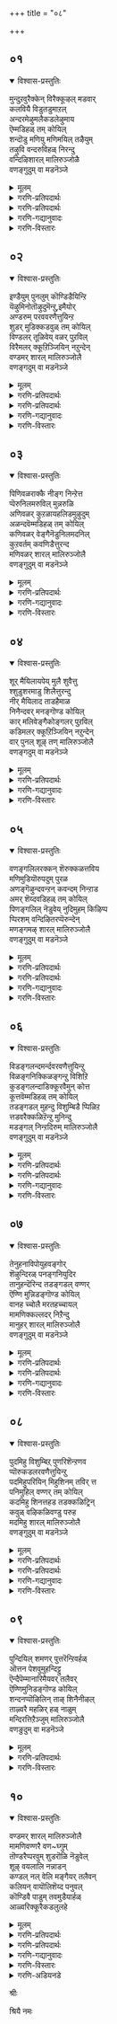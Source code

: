 +++
title = "०८"

+++

## ०१
<details open><summary>विश्वास-प्रस्तुतिः</summary>

मुन्दुऱवुरैक्केन् विरैक्कूऴल् मडवार्  
कलवियै विडुतडुमाऱल्  
अन्दरमेऴुमलैकडलेऴुमाय  
ऎम्मडिहळ् तम् कोयिल्  
शन्दॊडु मणियु मणिमयिल् तऴैयुम्  
तऴुवि वन्दरुविहळ् निरन्दु  
वन्दिऴिशारल् मालिरुञ्जोळै  
वणङ्गुदुम् वा मडनॆञ्जे
</details>

<details><summary>मूलम्</summary>

मुन्दुऱवुरैक्केन् विरैक्कूऴल् मडवार्  
कलवियै विडुतडुमाऱल्  
अन्दरमेऴुमलैकडलेऴुमाय  
ऎम्मडिहळ् तम् कोयिल्  
शन्दॊडु मणियु मणिमयिल् तऴैयुम्  
तऴुवि वन्दरुविहळ् निरन्दु  
वन्दिऴिशारल् मालिरुञ्जोळै  
वणङ्गुदुम् वा मडनॆञ्जे
</details>

<details><summary>गरणि-प्रतिपदार्थः</summary>

मुन्=हिन्दिन\(इदुवॆरॆगिन\), तुऱ=आसक्तिगळन्नु, उरैक्केन्=हेळुत्तेनॆ केळु, विरै=परिमळिसुव, कुऴल्=तलॆगूदलिन, मडवार्=स्त्रीयर, कलवियै=कूडिकॆयन्नु, विडु=बिट्टुबिडु, तडुमाऱल्=हिन्दुमुन्दु नोडुवुदन्नु, \(विडु=बिट्टुबिडु\), अन्दरम् एऴुम्=एळु द्वीपगळू, मलैकडल्=बॆट्टगळू, कडलुगळू, एऴुम् आय=एळु एळागिरुव, ऎम्मडिहळ् त=नम्म स्वामिय, कोयिल्=नॆलसिरुव स्थळवागियू, शन्दॊडु=चन्दन वृक्षगळन्नू, मणियुम्=रत्नगळन्नू, अणि=सुन्दरवाद, मयिल् तऴैयुम्= नविलुगरिगळन्नू, तऴुविवन्दु=तळ्ळिकॊण्डु बन्दु, अरुविहळ्=बॆट्टद झरिगळु, वन्दु =बन्दु
</details>

<details><summary>गरणि-प्रतिपदार्थः</summary>

इऴि=प्रवहिसुव, शारल्=बॆट्टद तप्पलिन\(जारिकॆय\), मालिरुञ्जोलै=तिरुमालिरुञ्जोलै क्षेत्रवन्नु, वणङ्गुदुम् वा=नमस्करिसोण बा, मडनॆञ्जे=मूढ मनस्से.
</details>

<details><summary>गरणि-गद्यानुवादः</summary>

मुढमनस्से, हिन्दिन \(इदुवॆरॆगिन\) आसक्तिगळन्नॆल्ला बिट्टु बिडु. परिमळिसुव तलॆगूदलिन हॆण्णुगळकूडिकॆयन्नु बिट्टुबिडु. \(अवुगळ बगॆगॆ\)हिन्दुमुन्दॆ नोडुवुदन्नु बिट्टुबिडु. एळुद्वीपगळू एळु बॆट्टगळू, एळु कडलुगळू आगिरुव नम्म स्वामियु नॆलसिरुव स्थळवागियू, बॆट्टद झरिगळु गन्धद मरगळन्नू, रत्नगळन्नू, सुन्दरवाद नविलुगरिगळन्नू तळ्ळिकॊण्डु बन्दु इळियुव तप्पलिनदागियू इरुव तिरुमालिरुञ्जोलै क्षेत्रवन्नु पूजिसोण बा.\(१\)
</details>

<details><summary>गरणि-विस्तारः</summary>

हिन्दिन तिरुमॊऴियल्लि आऴ्वाररु तिरुवल्लवा- क्षेत्रवन्नु कुरितु हाडिदरष्टॆ. “आ क्षेत्रवन्नू,अल्लि नॆलसिरुव भगवन्तनन्नू कुरितु हॊगळिहाडलु समर्थनागु”ऎन्दु अवरु तम्म मनस्सिगॆ बुद्धिहेळिदरु. ई तिरुमॊऴियल्लि तिरुमालिरुञ्जोलै मलै ऎम्ब मत्तॊन्दु पुण्यक्षेत्रक्कॆ अवरु बन्दिद्दरागि, अदर बगॆगॆ तम्म बुद्धियिल्लद चञ्चलवाद मनस्सिगॆ हितवन्नु नुडियुत्तिद्दारॆ.

आऴ्वाररु हेळुत्तारॆ- मूढमनस्से, हिन्दिन आसक्तिगळॆल्लवू निन्नन्नु इन्नू बाधिसुत्तिवॆयल्लवे? नन्न मातन्नु केळु- इदुवरॆगिन निन्न प्रापञ्चिकवाद आशॆआसक्तिगळन्नॆल्ला तॊलगिसिबिडु. अवुगळिन्द निनगॆ याव प्रयोजनवू इल्ल. अलङ्करिसिकॊण्डिरुव परिमळिसुव तलॆगूदलिन हॆण्णुगळ सहवासवन्नु मॊदलु बिट्टुबिडु. निन्न आसक्तिगळन्नु बिट्टुकॊडलु हिन्दुमुन्दु नोडबेड. अदक्कॆ बदलागि, नॆम्मदियिन्द नन्नॊडनॆ बा. नावु भगवन्तनु नॆलसिरुव दिव्यक्षेत्रगळिगॆ होगोण. नम्म स्वामियु सामान्यनल्ल-सर्वेश्वरनु, सर्वशक्तनु\! सप्तद्वीपगळू, सप्त कुलपर्वतगळू,सप्तसागरगळू आगिरुव ब्रह्माण्डवे अवनागि, अवुगळ रक्षकनू आगिरुव परमाश्चर्यकारि\! अवने ईग तिरुमालिरुञ्जोलै मलै ऎम्ब क्षेत्रदल्लि भक्तर उद्धारक्कागिये नॆलसिद्दानॆ. आ क्षेत्रप्रकृतिरम्यवदद्दु. बॆट्टद झरिगळु तम्मतम्म प्रवाहगळ मूलक गन्धदमरगळन्नू, दिव्यवाद रत्नगळन्नू, सुन्दरवाद नविलुगरिगळन्नू तळ्ळिकॊण्डुबन्दु स्वामिय तिरुवडिगळिगॆ इळिजारिनल्लि काणिकॆयन्नागि अर्पिसुत्तवॆ. मनस्से बा, नावु अल्लिगॆ

होगोण. स्वामिय सम्मुखदल्लि निन्तु अवनन्नु पूजिसि अवन तिरुवडिगळिगॆ ऎरगोण. अदे नम्म उद्धारक्कॆ हादि.
</details>

## ०२
<details open><summary>विश्वास-प्रस्तुतिः</summary>

इण्डैयुम् पुनलुम् कॊण्डिडैयिन्ऱि  
यॆऴुमिनोतॊऴुदुमॆन्ऱु,इमैयोर्  
अण्डरुम् परववरणैत्तुयिन्ऱ  
शुडर् मुडिक्कडवुळ् तम् कोयिल्  
विण्डलर् तूळिवेय् वळर् पुऱविल्  
विरैमलर् क्कूऱिञ्जियिन् नऱुन्देन्  
वण्डमर् शारल् मालिरुञ्जोलै  
वणङ्गदुम् वा मडनॆञ्जे
</details>

<details><summary>मूलम्</summary>

इण्डैयुम् पुनलुम् कॊण्डिडैयिन्ऱि  
यॆऴुमिनोतॊऴुदुमॆन्ऱु,इमैयोर्  
अण्डरुम् परववरणैत्तुयिन्ऱ  
शुडर् मुडिक्कडवुळ् तम् कोयिल्  
विण्डलर् तूळिवेय् वळर् पुऱविल्  
विरैमलर् क्कूऱिञ्जियिन् नऱुन्देन्  
वण्डमर् शारल् मालिरुञ्जोलै  
वणङ्गदुम् वा मडनॆञ्जे
</details>

<details><summary>गरणि-प्रतिपदार्थः</summary>

इण्डैयुम्=हूविन हारगळन्नू, पुनलुम्=तीर्थवन्नू, कॊण्डु=तॆगॆदुकॊण्डु बन्दु, इडै इन्ऱि=ऎडॆबिददॆ, तॊळुदुम्=पूजिसोण, ऎऴुमिनो=एळिरि,ऎन्ऱु=ऎन्दु, इमैयोर्=परमपद वासिगळू, अण्डरुम्=देवतॆगळू, परव=हरडिकॊण्डिरलु, अरवु अणै=हाविन हासुगॆयल्लि, तुयिन्ऱ=निद्रिसुव, शुडर् मुडि=हॊळॆहॊळॆयुव किरीटवुळ्ळ, कडवुळ्=भगवन्तनु कोयिल्=नॆलसिरुव स्थळवॆम्ब, विण्डु=आकाशदल्लि\(बॆट्टद मेलॆ\) अलर्=अरळुव, तूळि=परागवन्नु चॆल्लुव, वेय्=बिदिरु, वळर्=बॆळॆयुव, पुऱविल्=प्रदेशदल्लि, विरै=परिमळ तुम्बिद, मलर्=हूगळिन्द कूडिद, कुऱिञ्जियिन्=बॆट्टद हूवुगळिन्द, नऱु=उत्तमवाद तेन्-जेनिगॆ, वण्डु=दुम्बिगळु,
</details>

<details><summary>गरणि-प्रतिपदार्थः</summary>

अमर्=मुसुरिकॊण्डिरुव, शारल्=बॆट्टद तप्पलिन, मालिरुञ्जोलै=तिरुमालिरुञ्जोलै क्षेत्रवन्नु, वणङ्गुदुम् वा=पूजिसोण बा, मडनॆञ्जे=बुद्धिहीन मनस्से.
</details>

<details><summary>गरणि-गद्यानुवादः</summary>

बुद्धियिल्लद मनस्से, हूविन हारगळन्नू तीर्थवन्नू तॆगॆदुकॊण्डु ऎडॆबिडदॆ पूजिसोण एळिरो ऎन्दु पऎअमपदवासिगळू देवतॆगळू हरडिनिन्तिरुवाग हाविन हासुगॆयल्लि निद्रिसुव हॊळॆहॊळॆयुव किरीटवुळ्ळ भगवन्तनु नॆलसिरुव स्थळवाद आकाशदल्लि\(बॆट्टदमेलॆ\) अरळि परागवन्नु चॆल्लुव बिदिरुबॆळॆयुव प्रदेशदल्लि परिमळतुम्बिद हूगळिन्द कूडिद बॆट्टद हूगळिन्द स्रविसुव उत्तमवाद जेनिगॆ दुम्बिगळु मुसुरिकॊण्डिरुव बॆट्टद तप्पलिन तिरुमालिरुञ्जोलैमलै क्षेत्रवन्नु पूजिसोण बा.\(२\)
</details>

<details><summary>गरणि-विस्तारः</summary>

आऴ्वाररु हेळुत्तारॆ- मूढमनस्से, भगवन्तन हिरिमॆयेनॆम्बुदन्नु तिळियलु इच्छिसुवॆया? परमपदवासिगळाद अमररू, देवादिदेवतॆगळू अवनन्नु ऎडॆबिडदन्तॆ पूजिसबेकॆन्दु हूविन हारगळन्नू तीर्थवन्नू तॆगॆदुकॊण्डु होगि, कादु निन्तिरुत्तारॆ. अष्टु सुलभव स्वामि अवर पूजॆयन्नु कैगॊळ्ळुवुदु\! अवरॆल्ल निन्तिरुवन्तॆये, स्वामियु कण्णुकोरैसुवन्तॆ हॊळॆयुव किरीटवन्नु धरिसिदवनागि, हाविन हासुगॆयल्लि पाल्गडलल्लि पवडिसि निद्रिसुत्तानॆ\! देवाधिदेवतॆगळिगू सुलभसाध्यनल्लद स्वामियु ईग, भक्तर उद्धारक्कागिये तिरुमालिरुञ्जोलैमलै क्षेत्रदल्लि नॆलसिद्दानॆ. आ बॆट्टद तप्पलु बिदिरुमॆळॆगळिम्दलू, बॆट्टद हूगळिन्दलू तुम्बि, जेनु सुरिसुत्ता, दुम्बि मुसुरुत्तिरुत्तदॆ. मनस्से, अल्लिगॆ होगोण बा. भगवन्तनन्नु पूजिसोण नावु उज्जीवनगॊळ्ळोण.
</details>

## ०३
<details open><summary>विश्वास-प्रस्तुतिः</summary>

पिणिवळराक्कै नीङ्ग निन्ऱेत्त  
प्पॆरुनिलमरुविल् मुन्नरुळि  
अणिवळर् कुऱळायहलिडमुऴुदुम्  
अळन्दवॆम्मडिहळ् तम् कोयिल्  
कणिवळर् वेङ्गैनॆडुनिलमदनिल्  
कुऱवर्तम् कवणिडैत्तुरन्द  
मणिवळर् शारल् मालिरुञ्जोलै  
वणङ्गुदुम् वा मडनॆञ्जे
</details>

<details><summary>मूलम्</summary>

पिणिवळराक्कै नीङ्ग निन्ऱेत्त  
प्पॆरुनिलमरुविल् मुन्नरुळि  
अणिवळर् कुऱळायहलिडमुऴुदुम्  
अळन्दवॆम्मडिहळ् तम् कोयिल्  
कणिवळर् वेङ्गैनॆडुनिलमदनिल्  
कुऱवर्तम् कवणिडैत्तुरन्द  
मणिवळर् शारल् मालिरुञ्जोलै  
वणङ्गुदुम् वा मडनॆञ्जे
</details>

<details><summary>गरणि-प्रतिपदार्थः</summary>

पिणि=आशॆसङ्कटगळन्नु, वळर्=बॆळॆसुव, आक्कै=देहवन्नु, नीङ्ग=नीगुवुदक्कागि,\(कळॆयुवुदक्कागि\), निन्ऱु=निन्तु,एत्त-स्तुतिसुवुदक्कागि, पॆरुनिलम्=विस्तारवाद भूमियन्नु, अरुळिल्=कृपॆयल्लि, कृपॆयिन्द, मुन्=हिन्दॆ ऒन्दु कालदल्लि, अरुळि=कृपॆमाडि, अणिवळर्=सॊबगु बॆळॆयुव, कुऱळ् आय्=वामन ब्रह्मचारियागि, अहल्=विस्तारवाद, इडम् मुऴुदुम्=भूमि\(स्थळ\)यन्नॆल्ला, अळन्द=अळॆद, ऎम् अडिहळ् तम्=नम्म स्वामिय, कोयिल्=नॆलसिरुव स्थळवाद, कणिवळर्=कीर्ति बॆळॆयुत्तिरुव, वेङ्गै=फलवत्ताद नॆडुनिलम् अदनिल्=विस्तारवाद \(व्यवसायद\)नॆलदल्लि, कुऱवर्-कुरवरु, तम्=तम्म, कवळ्-कवणॆ कल्लुगळन्नु, इडै=नडुनडुवॆ\(आगाग\), तुरन्द=बीसुवन्थ, मणिवळर्=सद्दिनिन्द कूडिरुव \(सद्दु बॆळॆयुव\)शारल्=बॆट्टद तप्पलिन, मालिरुञ्जोलै=तिरुमालिरुञ्जोलै क्षेत्रवन्नु, वणङ्गुदुम् वा=पूजिसोण बा, मडनॆञ्जे=अविवेकियाद मनस्से.
</details>

<details><summary>गरणि-गद्यानुवादः</summary>

अविवेकियाद मनस्से, आशॆसङ्कटगळन्नु बॆळॆसुव देहवन्नु नीगिसुवुदक्कागि, निन्तु स्तुतिसुवुदक्कागि, हिन्दॆ ऒन्दुकालदल्लि विस्तारवाद भूमियन्नु करुणिसि कृपॆमाडिदवनू, सॊबगु बॆळॆयुव वामन ब्रह्मचारियागि विशालवाद भूमियन्नॆल्ला अळॆदवनू आद नम्म स्वामियु नॆलसिरुव स्थळवाद कीर्ति बॆळॆयुत्तिरुव फलवत्ताद मत्तु विस्तारवाद व्यवसायद नॆलदल्लि कुरवरु तम्म कवणॆकल्लुगळन्नु आगाग्गॆ बीसुवन्थ सद्दु बॆळॆयुत्तिरुव बॆट्टद तप्पलिन तिरुमालिरुञ्जोलै क्षेत्रवन्नु पूजिसोण बा.\(३\)
</details>

<details><summary>गरणि-विस्तारः</summary>

मानवन बॆळवणिगॆये आशॆयिन्द. आशॆये अवनन्नु हॆच्चुहॆच्चु सङ्कटदल्लि तॊडगिसुवुदु. आशॆयू, सङ्कटवू हीगॆ कॊनॆमॊदलिल्लदन्तॆ बॆळॆयुत्तले होगुवुदु.मनुष्यनन्नु हुट्टु-सावुगळ सङ्कोलॆयिन्द बिगिसिबिडुवुदु. ई बन्धनदिन्द बिडुगडॆयागलु भगवन्तन कृपाकटाक्षक्कॆ अवनु पात्रनागबेजु/ भगवत्कृपॆयन्नु

गळिसिकॊळ्ळुवुदक्कॆ भगवन्तनन्नु स्तुतिसि, नुतिसि,भजिसि,पूजिसि, अवनन्नु ऒलिसिकॊळ्ळबेकु.

भगवन्तन कृपॆअपारवादद्दु. मनुष्यनन्नु उद्धरिसुवुदक्कागि, शाश्वतसुखवन्नु दॊरकिसिकॊडुवुदक्कागि, अवनिगॆ विशालवाद ई भूमियन्नु करुणिसिद्दानॆ. तानू अल्लल्लि, अर्चावतारियागि नॆलसिद्दानॆ. स्वामिय तिरुवडिगळन्नु आश्रयिसुवुदक्कॆ अवनिगॆ ऎल्ल सौलभ्यगळन्नू ऒदगिसिद्दानॆ.

तानु कॊडुगैयवनॆन्दु तोरिसिकॊळ्ळुवुदू, तन्न बळिगॆ याचिसलु बन्दवरु बरिगैयल्लि हिन्तिरुगुवुदिल्लवॆन्दु हॆम्मॆगॊळ्ळुवुदू बलिचक्रवर्तिय स्वभाववागित्तु. मितिमीरिदरॆ यावुदू ऒळ्ळॆयदल्लवॆम्ब पाठवन्नु अवनिगॆ कलिसुवुदक्कागि भगवन्तने स्वतः वामनवटुवागि अवन बळिगॆ बन्दनु. तन्न पुट्टहॆज्जॆगळल्लि मूरेमूरु हॆज्जॆगळष्टु नॆलवन्नु याचिसिदनु. बलियिन्द अदन्नुपडॆद कूडले स्वामियु त्रिविक्रमनागि बॆळॆदु, तन्न ऒन्दु हॆज्जॆयिन्द इतर लोकगळॆल्लवन्नू अळॆदुकॊण्डनु. भगवन्तन अद्भुतसामर्थ्यक्कॆ बॆरगागिद्द बलिय तलॆयमेलॆ, स्वामियु तन्न तिरुवडिगळन्निट्टु \(मूरनॆ हॆज्जॆयन्निट्टु\) अवनिगॆ शाश्वतसुखानन्दगळन्नु कृपॆमाडिदनु. भगवन्तन अपारवाद कृपॆगॆ इदॊन्दु निदर्शन\!

आल्वाररु हेळुत्तारॆ- एनू अरियद मनस्से, भगवन्तनु परमकारुणिक. आशॆसङ्कटगळिन्द मनुष्यनु पडुव पाडन्नु नीगिसुवुदक्कागिये अवनिगॆ ई भूलोकवन्नु करुणिसिद्दानॆ. तानू दिव्यसुन्दरनागि अल्लल्लि दिव्यक्षेत्रगळल्लि नॆलसिद्दानॆ. मनस्से बा, नावु तिरुमालिरुञ्जोलै मलै क्षेत्रक्कॆ होगोण. स्वामिय सम्मुखदल्लि निन्तु, अवनन्न स्तुतिसि, अवन कृपॆगॆ पात्ररागोण.
</details>

## ०४
<details open><summary>विश्वास-प्रस्तुतिः</summary>

शूर् मैयिलायपेय् मुलै शुवैत्तु  
श्शुडुशरमाडु शिलैत्तुरन्दु  
नीर् मैयिलाद ताडहैमाळ  
निनैन्दवर् मनङ्गॊण्ड कोयिल्  
कार् मलिवेङ्गैकोङ्गलर् पुऱविल्  
कडिमलर् क्कूऱिञ्जियिन् नऱुन्देन्  
वार् पुनल् शूऴ् तण् मालिरुञ्जोलै  
वणङ्गदुम् वा मडनॆञ्जे
</details>

<details><summary>मूलम्</summary>

शूर् मैयिलायपेय् मुलै शुवैत्तु  
श्शुडुशरमाडु शिलैत्तुरन्दु  
नीर् मैयिलाद ताडहैमाळ  
निनैन्दवर् मनङ्गॊण्ड कोयिल्  
कार् मलिवेङ्गैकोङ्गलर् पुऱविल्  
कडिमलर् क्कूऱिञ्जियिन् नऱुन्देन्  
वार् पुनल् शूऴ् तण् मालिरुञ्जोलै  
वणङ्गदुम् वा मडनॆञ्जे
</details>

<details><summary>गरणि-प्रतिपदार्थः</summary>

शूर् मैयिल् आय=क्रौर्यदिन्द कूडिद, पेय्=राक्षसिय, मुलै=मॊलॆयन्नु, शुवैत्तु=रुचियिन्द उण्डवनागि, शुडुशरम्=तीक्ष्णवाद बाणगळन्नु, अडुशिलै तुरन्दु=मारकवाद बिल्लिनमूलक प्रयोगिसि, नीर् मै इलाद=ऒळ्ळॆय स्वभावविल्लद, ताडहै=ताटकियु, माळ=मडियुवन्तॆ, निनैत्तवर्=सङ्कल्पिसिदवनु, मनम् कॊण्डु=आशॆयिन्द नॆलसिरुव, कोयिल्=स्थळवाद, कार् मलि=मेघमण्डलदवरॆगॆ तुम्बिरुव, वेङ्गै कोङ्गु=विधविधद काडु\(बॆट्टद\)मरगळु, अलर्=हूबिडुव, पुऱविल्=प्रदेशदल्लि, कटिमलर्=परिमळिसुव हूगळ, कुऱुञ्जियिन्=बॆट्टद हूगिड मरगळल्लि, नऱुतेन्=रुचिकरवाद जेनु तुम्बिरुव, वार् पुनल्=तुम्बिहरियुव प्रवाहगळिन्द, शूऴ्=सुत्तुवरिदिरुव, तण्=तम्पाद, मालिरुञ्जोलै=तिरुमालिरुञ्जोलै क्षेत्रवन्नु, वणङ्गुदुम् वा=पूजिसोण बा, मडनॆञ्जे=तिळिवळिकॆयिल्लद मनस्से.
</details>

<details><summary>गरणि-गद्यानुवादः</summary>

तिळिवळिकॆयिल्लद मनस्से, क्रौर्यदिन्द कूडिद राक्षसिय मॊलॆयन्नु चप्परिसि उण्डवनू, तीक्ष्णवाद बाणगळन्नु मारकवाद बिल्लिन मूलक प्रयीगिसि ऒळ्ळॆय स्वभाववे इल्लद ताटकियु मडियुवन्तॆ सङ्कल्पिसिदवनू आशॆयिन्द नॆलसिरुव स्थळवाद विधविधद काडु\(बॆट्टद\)मरगळु हूबिडुव प्रदेशदल्लि परिमळिसुव हूगळ बॆट्टद हूगिडमरगळल्लि रुचिकरवाद जेनुतुम्बिरुव तुम्बि हरियुव प्रवाहगळिन्द सुत्तुवरिदिरुव तम्पाद तिरुमालिरुञ्जोलैमलै क्षेत्रवन्नु पूजिसोण \(नमस्करिसोण\)बा.\(४\)
</details>

<details><summary>गरणि-विस्तारः</summary>

आऴ्वाररु हेळुत्तारॆ- मूढमनस्से, नम्म स्वामियाद भगवन्तनु आश्चर्यकारकने सरि. हिन्दॆ अवनु श्रीकृष्णनागि अवतरिसिदाग, अवनु इन्नू हसुगूसागिद्दागले क्रूरियू राक्षसियू आद पूतनिय विषतुम्बिद मॊलॆयन्नु चप्परिसि उण्णुत्ता, अवळन्ने

कॊन्दु हाकिदनु. मत्तॆ अवनु श्रीरामनागि अवतरिसिदाग स्वभावतः कडुक्रूरिये आद ताटकियॆम्ब दुष्टराक्षसियन्नु तन्न तीक्ष्णवाद बाणगळिन्द कॊन्दुहाकिदनु. बॆट्टद हूगळिन्द तुम्बिरुव गिडमरगळिन्द तुम्बि तम्पाद प्रवाहगळिन्द सुत्तुवरिदिरुव मनोहरवाद बॆट्टदतप्पलिन तिरुमालिरुञ्जोलै मलै क्षेत्रदल्लिआ स्वामिये ईग भक्तजनोद्धारकनागि नॆलसिद्दानॆ. मनस्से बा, नावु अल्लिगॆ होगोण. स्वामियन्नु पूजिसि उद्धारगॊळ्ळोण.
</details>

## ०५
<details open><summary>विश्वास-प्रस्तुतिः</summary>

वणङ्गलिलरक्कन् शॆरुक्कळत्तविय  
मणिमुडियॊरुपदुम् पुरळ  
अणङ्गॆऴुन्दवन्ऱन् कवन्दम् निन्ऱाड  
अमर् शॆय्दवडिहळ् तम् कोयिल्  
पिणङ्गलिल् नॆडुवेय् नुदिमुहम् किऴिप्प  
प्पिरशम् वन्दिऴितरप्पॆरुन्देन्  
मणङ्गमऴ् शारल् मालिरुञ्जोलै  
वणङ्गुदुम् वा मडनॆञ्जे
</details>

<details><summary>मूलम्</summary>

वणङ्गलिलरक्कन् शॆरुक्कळत्तविय  
मणिमुडियॊरुपदुम् पुरळ  
अणङ्गॆऴुन्दवन्ऱन् कवन्दम् निन्ऱाड  
अमर् शॆय्दवडिहळ् तम् कोयिल्  
पिणङ्गलिल् नॆडुवेय् नुदिमुहम् किऴिप्प  
प्पिरशम् वन्दिऴितरप्पॆरुन्देन्  
मणङ्गमऴ् शारल् मालिरुञ्जोलै  
वणङ्गुदुम् वा मडनॆञ्जे
</details>

<details><summary>गरणि-प्रतिपदार्थः</summary>

वणङ्गळ् इल्=तलॆबागद, अरक्कन्=राक्षसनु, शॆरुकळत्तु=युद्धभूमियल्लि, अविय-नाश हॊन्दुवन्तॆ, मणिमुडि=रत्नकिरीटगळु, ऒरुपदुम्=हत्तू, पुरळ=नॆलदल्लि हॊरळाडुवन्तॆ, अणङ्गु=दुष्टभूतवु, ऎऴुन्दु=ऎच्चॆत्तु, अवन् तन्=अवन, कवन्दन्=मुण्डवु, निन्ऱ-निन्तु, आड-मनस्वि आडुवन्तॆयू \(नर्तिसुवन्तॆयू\), अमर् शॆय्द=युद्धमाडिद\(होराडिद\), अडिहळ् तम्=भगवन्तन, कोयिल्=नॆलसिरुव स्थळवाद, पिणङ्गलिल्=\(ऒन्दक्कॊन्दु\) हॆणॆदुकॊण्डिरुव, नॆडु=उद्दनाद
</details>

<details><summary>गरणि-प्रतिपदार्थः</summary>

वेय्=बिदिरिन, नुदि=तुदिगळु, मुहम् किऴप्प=मुखवन्नु हरियलु, पिरशम् वन्दु=जेनु हॊरक्कॆ बन्दु, इऴितर=स्रविसलु, पॆरुतेन्=दॊड्ड जेनिन, मणम्=परिमळवु, कमऴ्-हरडि बीसुत्तिरुव, शारल्=बॆट्टद तप्पलिन, मालिरुञ्जोलै=तिरुमालिरुञ्जोलै क्षेत्रवन्नु, वणङ्गुदुम् वा=पूजिसोण बा, मडनॆञ्जे=मूढ मनस्से.
</details>

<details><summary>गरणि-गद्यानुवादः</summary>

तलॆबागद राक्षसनु युद्धभूमियल्लि नाशहॊन्दुवन्तॆयू, रत्नकिरीटगळु हत्तू नॆलदल्लि हॊरळाडुवन्तॆयू, दुष्टभूतवॊन्दु ऎद्दु\(आवेशगॊण्डु\) अवन मुण्डवन्नू मनस्वि नर्तिसुवन्तॆयू होराडिद नम्म स्वामिय स्थळवाद परस्पर हॆणॆदुकॊण्डिरुव बिदिरिन तुदिगळु मुखवन्नु हरियलु जेनुहॊरक्कॆ बन्दु स्रविसलु, दॊड्डजेनिन परिमळवु हरडि बीसुत्तिरुव तप्पलिन तिरुमालिरुञ्जोलै मलै क्षेत्रवन्नु पूजिसोण बा मूढमनस्से.\(५\)
</details>

<details><summary>गरणि-विस्तारः</summary>

आऴ्वाररु हेळुत्तारॆ- मूढ मनस्से, नमम् स्वामिय पराक्रमवन्नेनॆन्दु विवरिसुवुदु\! हिन्दॆ, अवनु श्रीरामनागि अवतरिसि, यारिगू तलॆबागिसदन्थ मदान्धनू महापराक्रमियू राक्षसराजनू आद रावणासुरनन्नु युद्धकळदल्लि ऎदुरिसिदनु. तन्न कोदण्डद सहायदिन्दले आ राक्षसन हत्तुतलॆगळनु उरुळिसिदनु. अवुगळन्नु अलङ्करिसिद्द रत्नकिरीटगळु नॆलद धूळिनल्लि बिद्दुहॊरळादवु. आ राक्षसन मुण्डवे आवेशगॊण्डु युद्धभूमियल्लि स्वेच्छॆयागि कुणिकुणिदाडुवन्तॆ माडिदनु. आ स्वामिये ईग तिरुमालिरुञ्जोलै मलै क्षेत्रदल्लिभक्तर उद्धारक्कागिये नॆलसिद्दानॆ. आ बॆट्टद तप्पलिनल्लि दट्टवगै बॆळॆदिरुव बिदिरुमॆळॆगळल्लि दॊड्डजेनिन गूडुगळु तुम्बिकॊण्डिवॆ. परस्पर हॆणॆदुकॊण्डु उद्दनागि बॆळॆदिरुव बिदिरिन तुदिगळु आगिन्दाग्गॆ आ जेनुगूडिन हॊरभागवन्नु सवरुवुवु. कॆलवु सल अदन्नु सीळुवुवु. आ सीळिकॆगळिन्द जेनु स्रविसि सुरियतॊडगुवुदु. जेनिन सुवासनॆयु भगवन्तन आकर्षकवाद माधुर्यदन्तॆ ऎल्लॆल्लुयू हरडि आशॆहुट्टिसुवुदु. मनस्से बा, अल्लिगॆ होगोण. भगवन्तनन्नु अल्लि पूजिसोण. नमम् आत्मोन्नतियन्नु पडॆयोण.
</details>

## ०६
<details open><summary>विश्वास-प्रस्तुतिः</summary>

विडङ्गलन्दमर्न्दवरवणैत्तुयिन्ऱु  
विळङ्गनिक्किळङ्गन्ऱु विशिऱि  
कुडङ्गलन्दाडिक्कूरवैमुन् कोत्त  
कूत्तवॆम्मडिहळ् तम् कोयिल्  
तडङ्गडल् मुहन्दु विशुम्बिडै प्पिळिऱ  
त्तडवरैक्कळिऱॆन्ऱु मुनिन्दु  
मडङ्गल् निन्ऱदिरुम् मालिरुञ्जोलै  
वणङ्गुदुम् वा मडनॆञ्जे
</details>

<details><summary>मूलम्</summary>

विडङ्गलन्दमर्न्दवरवणैत्तुयिन्ऱु  
विळङ्गनिक्किळङ्गन्ऱु विशिऱि  
कुडङ्गलन्दाडिक्कूरवैमुन् कोत्त  
कूत्तवॆम्मडिहळ् तम् कोयिल्  
तडङ्गडल् मुहन्दु विशुम्बिडै प्पिळिऱ  
त्तडवरैक्कळिऱॆन्ऱु मुनिन्दु  
मडङ्गल् निन्ऱदिरुम् मालिरुञ्जोलै  
वणङ्गुदुम् वा मडनॆञ्जे
</details>

<details><summary>गरणि-प्रतिपदार्थः</summary>

विडम् कलन्दु=विषकूडिकॊण्डु, अमर्न्द=तुम्बिरुव, अरवु अणै=सर्पद हासुगॆयल्लि, तुयिन्ऱु=पवडिसिद्दवनु, विळम् कनिक्कू=बेलद हण्णिगॆ, इळकन्ऱ=ऎळॆय करुवन्नु, विशिऱि=बीसिदवनू, कुडम् कलन्दु आडि=कॊडगळन्नु कूडिसिकॊण्डु आडिदवनू, मुन्=हिन्दॆ, कुरवै कोत्त=रासक्रीडॆयन्नाडिदवनू, कूत्त=आश्चर्यकारियादवनाद, ऎम्मडि हळ् तम्=नम्म स्वामिय, कोयिल्=स्थळवाद, तडकडल्=विशालवाद कडलिनिन्द, मुहुन्दु=तुम्बिकॊण्डु, विशुम्बु इडै=आकाशदल्लि, पिळऱ=घर्जिसलु, तड=विशालवाद, वरै=बॆट्टद\(प्रदेशद\), कळिऱु=आनॆ, सलग, ऎन्ऱु=ऎन्दु, मुनिन्दु=कोपगॊण्डु, मडङ्गल्=सिंहवु, निन्ऱु=निन्तु, अदिरुम्=घर्जिसुव
</details>

<details><summary>गरणि-प्रतिपदार्थः</summary>

मालिरुञ्जोलै=तिरुमालिरुञ्जोलै क्षेत्रवन्नु, वणङ्गुदुम् वा=पूजिसोण बा, मडनॆञ्जे=मूढ मनस्से.
</details>

<details><summary>गरणि-गद्यानुवादः</summary>

मूढमनस्से, विषवन्नु तुम्बिट्टुकॊण्डिरुव सर्पद हासुगॆय मेलॆ पवडिसि, बेलदहण्णुगळिगॆ ऎळॆगरुवन्नु बीसिद, कॊडगळन्नु कूडिसिकॊण्डु कुणिद, रासक्रीडॆयन्नाडिद आश्चर्यकारकनाद नम्म स्वामिय स्थळवाद विशालवाद कडलिनिन्द नीरन्नु तुम्बिकॊण्डु आकाशदल्लि घर्जिसलु, विस्तारवाद बॆट्टदल्लिरुव सलगवे अदॆन्दु कोपगॊण्डु सिंहवु निन्तु घर्जिसुवन्थ तिरुमालिरुञ्जोलै मलै क्षेत्रवन्नु पूजिसोण बा.\(६\)
</details>

<details><summary>गरणि-विस्तारः</summary>

ई पाशुरदल्लि श्रीकृष्णावातारद कॆलवु आश्चर्यकरवाद सङ्गतिगळन्नु हेळलागिदॆ. बालकनागिद्दाग श्रीकृष्णनु गोवळबालकरॊडनॆ दनकरुगळ हिन्दॆ काडिगॆ होगुत्तिद्दनु. ऒन्दु सल, अवनन्नु कॊल्लबेकॆन्दु, कंसनिन्द प्रेरितनागि वत्सासुरनॆम्बवनु करुविन रूपदल्लि करुगळ मन्दॆयल्लि सेरिकॊण्डनु. इदन्नरित कृष्णनु आ करुविन हिङ्गालुगळन्नु हिडिदु गिरगिरनॆ तिरुगिसि, अदन्नु बलवागि बीसि हत्तिरद बेलदमरद मेलक्कॆ ऎसॆदनु. करुबिद्द रभसक्कॆ बेलदहण्णुगळु हेरळवागि उदुरिदवु. करुवू सत्तितु. इदु ऒन्दु प्रसङ्ग. गोवळरल्लि कौशल्यपूर्णवाद कुणितवन्नु कॊडद कुणित ऎन्दु गणिसलागित्तु. बालकृष्णनु अनेक कॊडगळन्नु ऒन्दर मेलॆ ऒम्दन्नु कूडिसि बलुसॊगसागि कुणिदु तोरिसिदनु. इदॊन्दु प्रसङ्ग. रासक्रीडॆय समयदल्लि ऒब्बॊब्बगोपिय बळियल्लि ऒब्बॊब्ब कृष्णनागि निन्तु, सम्भ्रमदिन्द नलिदाडि, गोपियरन्नॆल्ला एककालदल्लि तणिसिदनु- ऎम्बुदु मत्तॊन्दु प्रसङ्ग.

आऴ्वाररु हेळुत्तारॆ- मूढमनस्से,नम्म स्वामियु परमाश्चर्यकारक\! विषतुम्बिट्टुकॊण्डिरुव हावन्ने तन्न हासुगॆयागि माडिकॊण्डु, भोर्गरॆयुत्तिरुव पाल्गडलल्लि निश्चिन्तॆयिन्द पवडिसि योगनिद्दॆयल्लिरुववनु. अवने श्रीकृष्णनागि अवतरिसि बगॆबगॆय आश्चर्यकारक प्रसङ्गगळन्नु नडसिदनु. करुवन्नु बीसि ऎसॆदु बेलदमरदिन्द बेलद हण्णुगळन्नु उदुरिसिदनु. चित्रविचित्रवागि कौशल्यपूर्णवागि कॊडद कुणितवन्नु प्रदर्शिसिदनु. रासक्रीडॆयल्लि ऒब्बॊब्ब गोपिगू ऒब्ब कृष्णनागि अवळ जॊतॆयल्लिद्दु अवळन्नु सन्तोषपडिसिदनु. ईग आ स्वामिये

तिरुमालिरुञ्जोलैमलै क्षेत्रदल्लि भक्तोद्धारकनागि नॆलसिद्दानॆ. मनस्से, अल्लिगॆ होगोण बा. स्वामिय तिरुवडिगळन्नु पूजिसोण. नम्म आत्मोद्धारवन्नु पडॆयोण.

तिरुमालिरुञ्जोलै मलैय विषयदल्लि ऒन्दु सुन्दरवाद रूपकवन्नु इल्लि हेळलागिदॆ. विशालवाद कडलिनिन्द नीरु आवियागि कार्मुगिलुगळागि बॆट्टदमेलक्कॆ बन्दु तङ्गुत्तवॆयन्तॆ. आ कार्मुगिलुगळु आगाग्गॆ गुडुगुत्तवॆ. ई गुडुगन्नु बॆट्टद तप्पलिन काडुगळल्लि वासवागिरुव सिंहगळु तम्म शत्रुगळाद मद्दानॆगळ घीङ्कारवॆन्दु भ्रमिसुत्तवॆयन्तॆ. तावू अदक्कॆ तक्कन्तॆ तम्म घर्जनॆयन्नु कूडिसुत्तवॆयन्तॆ. कार्मुगिलिन गुडुगू, सिंहद गुडुगू ऒन्दर प्रतिफलनवागिरुवन्तॆ भयङ्कर सुन्दरवागि तोरुवुदु.
</details>

## ०७
<details open><summary>विश्वास-प्रस्तुतिः</summary>

तेनुहनाविपोयुहवङ्गोर्  
शॆऴुन्दिरळ् पनङ्गनियुदिर  
तानुहन्दॆरिन्द तडङ्गडल् वण्णर्  
ऎण्णि मुन्निडङ्गॊण्ड कोयिल्  
वानह च्चोलै मरतहच्चायल्  
मामणिक्कल्लदर् निऱैन्दु  
मानुहर् शारल् मालिरुञ्जोलै  
वणङ्गुदुम् वा मडनॆञ्जे
</details>

<details><summary>मूलम्</summary>

तेनुहनाविपोयुहवङ्गोर्  
शॆऴुन्दिरळ् पनङ्गनियुदिर  
तानुहन्दॆरिन्द तडङ्गडल् वण्णर्  
ऎण्णि मुन्निडङ्गॊण्ड कोयिल्  
वानह च्चोलै मरतहच्चायल्  
मामणिक्कल्लदर् निऱैन्दु  
मानुहर् शारल् मालिरुञ्जोलै  
वणङ्गुदुम् वा मडनॆञ्जे
</details>

<details><summary>गरणि-प्रतिपदार्थः</summary>

तेनुहन्=धेनुकन, आवि=प्राणवु, पोय्=होगि, उह=बिद्दु चॆदरि होगुवन्तॆ, अङ्गु=अल्लिय, ओर्=ऒन्दु, शॆऴु=कॆम्पगॆ सुन्दरवाद\(मधुरवाद\), तिरळ्=दट्टवाद, पनङ्गनि=ताळॆयहण्णु
</details>

<details><summary>गरणि-प्रतिपदार्थः</summary>

उदिर=उदुरि बीळुवन्तॆयू, तान् उहन्दु=ताने सन्तोषदिन्द, ऎरिन्द-ऎसॆद, तड कडल्=विशालवाद कडलिन, वण्णर्=बण्णदवरु, ऎण्णि=इष्टपट्टु, मुन्=हिन्दॆ ऒन्दु सल, इडम् कॊण्ड=स्थळ माडिकॊण्ड, कोयिल्=स्थळवाद, वान् अहम्-आकाशवन्नु मनॆमाडिकॊण्ड, शोलै=तोपुगळ, मरतहच्चायल्=मरकतरत्नगळ बण्णद, मामणि=श्रॆष्ठवाद रत्नगळ हागिरुव, कल्=बण्डॆगळ, अदर्=मार्गवागि, निऱैन्दु=तुम्बिकॊण्डु, मन्=जिङ्कॆगळू, नुहर्=उण्णुत्ता नॆगॆदाडुत्ता इरुव, शारल्=बॆट्टद तप्पलिन, मालिरुञ्जोलै=तिरुमालिरुञ्जोलै क्षेत्रवन्नु, वणङ्गुदुम् वा=पूजिसोण बा, मडनॆञ्जे=मूढ मनस्से.
</details>

<details><summary>गरणि-गद्यानुवादः</summary>

धेनुकन प्राणवु होगि \(अवन देहवु\) बिद्दु चॆदरि होगुवन्तॆ. अल्लिय ऒन्दु \(कॆम्पगॆ\)सुन्दरवाद \(मधुरवाद\) ऒत्तास ताळॆय हण्णुगळु उदुरि बीळुवन्तॆ ऎसॆदु ताने हर्षिसि ऎसॆद विशालवाद कडलबण्णदवनु इष्टपट्टु, हिन्दॆ ऒन्दु सल, मनॆमाडिकॊण्ड स्थळवाद, आकाशदल्लि मनॆमाडिकॊण्डिरुवन्तॆ बॆळॆद मरकतरत्नद बण्णद तोपुगळ मत्तु श्रॆष्ठवाद रत्नगळ हागिरुव बण्डॆगळ मार्गवागि जिङ्कॆगळु तुम्बिकॊण्डु उण्णुत्ता नॆगॆदाडुत्ता इरुव बॆट्टद तप्पलिन तिरुमालिरुञ्जोलै मलै क्षेत्रवन्नु पूजिसोण बा मूढमनस्से.\(७\)
</details>

<details><summary>गरणि-विस्तारः</summary>

हिन्दिन पाशुरदल्लि हेळिदन्तॆ श्रीकृष्णावतारद लीलॆयन्ने इल्लियू मुन्दुवरिसलागिदॆ. कंसनिन्द धेनुकासुरनु प्रेरितनादनु. बालकृष्णनन्नु कॊल्ललु कत्तॆय रूपवन्नु तळॆदनु. सॊम्पागि बॆळॆदु हण्णुगळिन्द तुम्बिरुव ताळॆयवनदल्लि सुळिदाडुत्तिद्दनु. अल्लिगॆ कृष्णनू गोवळरू बम्दरु. ताळॆयहण्णन्नु तिन्नबेकॆन्दु आशिसिदरु. धेनुकनु तन्न हिङ्गालुगळिन्द कृष्णनन्नु ऒदॆयलु हत्तिरक्कॆ बन्दनु. कूडले कृष्णनु कत्तॆय हिङ्गालुगळन्ने हिडिदु, गिरगिरनॆ तिरुगिसि, बिसि ताळॆय मरगळ मेलक्कॆ ऎसॆदनु. इदरिन्द धेनुकनू सत्तनु. ताळॆय हण्णुगळु यथेच्छवागि उदुरिदवु.

तिरुमालिरुञ्जोलै मलै बॆट्टदतप्पलु बहळ आकर्षक सुन्दरवादद्दु. तोपुगळल्लि मरगळु मुगिलु मुट्टुवष्टु ऎत्तरवागि बॆळॆदिवॆ.

अवु मरकतरत्नगळन्तॆ हसुरागि शोभिसुत्तवॆ. बॆट्टद बण्डॆगळु श्रेष्ठवाद नीलिय रत्नगळो ऎम्बन्तॆ शोभिसुत्तवॆ. अल्लि जिङ्कॆगळु हिण्डुहिण्डागि बण्डॆगळ मार्गवागि ओडाडुत्ता हुल्लुसॊप्पुगळन्नु तिन्नुत्ता नॆगॆदाडुत्ता इरुत्तवॆ.

आऴ्वाररु हेळुत्तारॆ- मूढ मनस्से, नम्म स्वामियु श्रीकृष्णनागिद्दाग धेनुकनॆम्ब राक्षसनन्नु हिडिदु, ताळॆय मरद मेलक्कॆ ऎसॆदु, अवनन्नु कॊन्दनु.आग उदुरिद हण्णुगळन्नु गोवळरु आशॆयिन्द तिन्दरु. अवनु कडलवण्णदवनु.ईग आ स्वामिये तिरुमालिरुञ्जोलै मलै क्षेत्रदल्लि भक्तर उद्धारक्कागिये नॆलसिद्दानॆ. मनस्से बा, आ सुन्दरवाद क्षेत्रक्कॆ होगोण, स्वामियन्नु पूजिसि,उद्धारगॊळ्ळोण.
</details>

## ०८
<details open><summary>विश्वास-प्रस्तुतिः</summary>

पुदमिहु विशुम्बिऱ् पुणरिशॆन्ऱणव  
प्पॊरुकडलरवणैत्तुयिन्ऱु  
पदमिहुपरियिन् मिहुशिनम् तविर् त्त  
पनिमुहिल् वण्णर् तम् कोयिल्  
कदमिहु शिनत्तहड तडक्कळिट्रिन्  
कवुळ् वऴिकळिवण्डु परुह  
मदमिहु शारल् मालिरुञ्जोलै  
वणङ्गुदुम् वा मडनॆञ्जे
</details>

<details><summary>मूलम्</summary>

पुदमिहु विशुम्बिऱ् पुणरिशॆन्ऱणव  
प्पॊरुकडलरवणैत्तुयिन्ऱु  
पदमिहुपरियिन् मिहुशिनम् तविर् त्त  
पनिमुहिल् वण्णर् तम् कोयिल्  
कदमिहु शिनत्तहड तडक्कळिट्रिन्  
कवुळ् वऴिकळिवण्डु परुह  
मदमिहु शारल् मालिरुञ्जोलै  
वणङ्गुदुम् वा मडनॆञ्जे
</details>

<details><summary>गरणि-प्रतिपदार्थः</summary>

पुदम्=मोडगळु, मिहु=विशेषवागि, विशुम्बिल्=आकाशदल्लि, पुणरि=अलॆअलॆयागि, शॆन्ऱु=सञ्चरिसि, अणव=दट्टवागि कूडिकॊळ्ळुव हागॆ, पॊरुकडल्=अलॆगळु बडियुत्तिरुव कडलल्लि, अरवु अणै=सर्पद हासुगॆयमेलॆ, तुयिन्ऱु=पवडिसि, पदम् मिहु=बहळ तीक्ष्णवाद, परियिन्=कुदुरॆय, मिहु शिनम्=हॆच्चु कोपवन्नु, तविर् त्त=कडॆगाणिसिद, पनिमुहिल् वण्णर् तम्= कार्मुगिल बण्णदवन
</details>

<details><summary>गरणि-प्रतिपदार्थः</summary>

तोयिल्=स्थळवाद, कतम् मिहु-बलवागि हरियुत्तिरुव,एरुत्तिरुव, शिनत्त=कोपद कडम्=कॆन्नॆय, तड=विशालवाद, दॊड्ड, कळिट्रिन्-आनॆय, कवुळ्=कपोलगळ, वऴि=मार्गवागि बरुव, कळि=मदजलवन्नु, वण्डु=दुम्बिगळु, परुह=कुडियुवन्तॆ, मदम् मिहु=मदजलवु हॆच्चागि हरियुव, शारल्=बॆट्टद तप्पलिन, मालिरुञ्जोलै=तिरुमालिरुञ्जोलै क्षेत्रवन्नु, वणङ्गुदुम् वा=पूजिसोण बा, मडनॆञ्जे=मूढ मनस्से.
</details>

<details><summary>गरणि-गद्यानुवादः</summary>

आकाशदल्लि मोडगळु अलॆअलॆयागि सञ्चरिसुत्ता दट्टवागि कूडिकॊळ्ळुव हागॆ, अलॆगळु बडियुत्तिरुव कडलल्लि हाविन हासुगॆयल्लि पवडिसिदवनू, बहळ चुरुकाद कुदुरॆय हुच्चुकोपवन्नु कडॆगाणिसिदवनू आद कार्मुगिलबण्णदवन स्थळवाद, दॊड्डमद्दानॆय कोपद कॆन्नॆगळ मूलकवागि हरियुव मदजलवन्नु दुम्बिगळु कुडियुव हागॆ, आ मदजलवे हॆच्चागि हरियुव तप्पलिन तिरुमालिरुञ्जोलै मलै क्षेत्रवन्नु पूजिसोण बा मुढमनस्से.\(८\)
</details>

<details><summary>गरणि-विस्तारः</summary>

आऴ्वाररु हेळुत्तारॆ- मूढमनस्से, नम्म स्वामियु बहळ दॊड्डदॊड्ड अलॆगळिन्द तुम्बि कलकि होगिरुव पाल्गडलल्लि निर्लिप्तनागि, हविन हासुगॆयल्लि पवडिसिरुववनु. अवने श्रीकृष्णनागि अवतरिसिदाग, कुदुरॆय रूपवन्नु तळॆदु कोपदिन्द अवनन्नु कॊल्ललु बन्द केशियॆम्ब राक्षसनन्नु कॊन्दुहाकिदनु. अवने ईग तिरुमालिरुञ्जोलै मलै क्षेत्रदल्लि भकत्र उद्धारक्कागिये बन्दु नॆलसिद्दानॆ. आ बॆट्टद तप्पलिनल्लि हरियुव नीरु आनॆगळ मदजलदिन्द कलॆतु हरियुत्ता, अल्लिन तोपुगळल्लिरुव दुम्बिगळु कुडियलु बहळ हितवागिदॆ. मनस्से बा, नावु अल्लिगॆ होगोण. भगवन्तन सेवॆयल्लि तॊडगि, उद्धारवागोण.
</details>

## ०९
<details open><summary>विश्वास-प्रस्तुतिः</summary>

पुन्दियिल् शमणर् पुत्तरॆन्ऱिवर्हळ्  
ऒत्तन पेशवुमुहन्दिट्टु  
ऎन्दैपॆम्मानारिमैयवर् तलैवर्  
ऎण्णिमुनिडङ्गॊण्ड कोयिल्  
शन्दनप्पॊऴिलिन् ताऴ् शिनैनीऴल्  
ताऴ्वरै महळिर् हळ् नाळुम्  
मन्दिरत्तिऱैञ्जुम् मालिरुञ्जोलै  
वणङुदुम् वा मडनॆञ्जे
</details>

<details><summary>मूलम्</summary>

पुन्दियिल् शमणर् पुत्तरॆन्ऱिवर्हळ्  
ऒत्तन पेशवुमुहन्दिट्टु  
ऎन्दैपॆम्मानारिमैयवर् तलैवर्  
ऎण्णिमुनिडङ्गॊण्ड कोयिल्  
शन्दनप्पॊऴिलिन् ताऴ् शिनैनीऴल्  
ताऴ्वरै महळिर् हळ् नाळुम्  
मन्दिरत्तिऱैञ्जुम् मालिरुञ्जोलै  
वणङुदुम् वा मडनॆञ्जे
</details>

<details><summary>गरणि-प्रतिपदार्थः</summary>

पुन्दि इल्=बुद्धियिल्लद, विवेकविल्लद, शमणर्=जैनरु,पुत्तर्-बौद्धरु, ऎन्ऱु=ऎम्ब, इवर्हळ्=इवरुगळु, ऒत्तन=तमतमगॆ ऒप्पुव हागॆ, पेशवुम्=मातनाडुवुदन्नु, उहन्दिट्टु=मरॆतुबिट्टु, तॊरॆदु ऎन्दै=नम्म, पॆम्मानार्=ऒडॆयनु, इमैयवर्=परमपद वासिगळ\(अमरर\), तलैवर्=ऒडॆयनु, ऎण्णि=योचिसि\(बयसि\), मुन्=हिन्दॆ, इअम् कॊण्ड=नॆलसिरुव स्थळवाद, शन्दनम् पॊऴिलिन्=गन्धद मरगळ तोपिनल्लि, ताळ्=ऎत्तरवाद, शिनै=कॊम्बॆगळ, नीऴल् =नॆरळल्लि, ताळ्वरै=ऎत्तरवाद बॆट्टद, महळिर् हळ्=हॆङ्गळु, नाळुम्=यावागलू, मन्दिरत्तु=मन्दिरगळल्लि, इऱैञ्जुम्=स्तुतिसुव, मालिरुञ्जोलै=तिरुमालिरुञ्जोलै मलै क्षेत्रवन्नु, वणङ्गुदुम् वा=पूजिसोण बा, मडनॆञ्जे=मूढ मनस्से.
</details>

<details><summary>गरणि-विस्तारः</summary>

विवेकविल्लद जनैरु,बौद्धरु ऎम्ब ऒवरुगळु तमतमगॆ ऒप्पुव हागॆ मातनाडुवुदन्नु तॊरॆदुबिट्टु, नम्म ऒडॆयनू अमरर ऒडॆयनू योचिसि\(बयसि\) हिन्दॆ, नॆलसिरुव स्थळवाद

गन्धद मरगळ तोफिनल्लि ऎत्तरवाद कॊम्बॆगळ नॆरळल्लि, ऎत्तरवाद बॆट्टद हॆङ्गळु यावागलू मन्दिरगळल्लि स्तुतिसुव तिरुमालिरुञ्जोलै मलै क्षेत्रवन्नु पूजिसोण बा, मूढमनस्से.\(९\)

आऴ्वाररु हेळुत्तारॆ- मूढमनस्से, जैनरु,बौद्धरु ऎम्बवरु विवेकविल्लदवरु. अवरु तमतमगॆ हितवागि तोरिदन्तॆ चमत्कारद मातुगळन्नाडुत्तारॆ. अवर पालिगॆ वेदगळे सुळ्ळु.नीनु अवर अविवेकद मातुगळन्नु केळबेड. अवक्कॆ किविगॊडबेड. नम्मॆल्लरिगू ऒडॆयनु. ईग तिरुमालिरुञ्जोलै मलै क्षेत्रदल्लि अवने नॆलसिरुवुदु. भक्तर उद्धारक्कागिये आशॆपट्टु अल्लि नॆलसिद्दानॆ. आ बॆट्टदल्लि श्रीगन्धद मरगळ तोपुगळिवॆ. आ तोपुगळल्लि ऎत्तरवाद कॊम्बॆगळ नॆरळल्लि मनॆगळन्नु कट्टिकॊण्डु वासिसुव बॆट्टद हॆङ्गसरु नम्म स्वामियन्नु कुरितु ऎडॆबिडदॆ स्तुतिसुत्तारॆ. मनस्से, नावु आ क्षेत्रक्कॆ होगोण बा. स्वामियन्नु पूजिसोण. उज्जीवनगॊळ्ळोण.
</details>

## १०
<details open><summary>विश्वास-प्रस्तुतिः</summary>

वण्डमर् शारल् मालिरुञ्जोलै  
मामणिवण्णरै वण~घ्गुम्  
तॊण्डरैप्परवुम् शुडरॊळि नॆडुवेल्  
शूऴ् वयलालि नन्नाडन्  
कण्डल् नल् वेलि मङ्गैयर् तलैवन्  
कलियन् वायॊलिशॆय्द पनुवल्  
कॊण्डिवै पाडुम् तवमुडैयार्हळ्  
आळ्वरिक्कूरैकडलुलहे
</details>

<details><summary>मूलम्</summary>

वण्डमर् शारल् मालिरुञ्जोलै  
मामणिवण्णरै वण~घ्गुम्  
तॊण्डरैप्परवुम् शुडरॊळि नॆडुवेल्  
शूऴ् वयलालि नन्नाडन्  
कण्डल् नल् वेलि मङ्गैयर् तलैवन्  
कलियन् वायॊलिशॆय्द पनुवल्  
कॊण्डिवै पाडुम् तवमुडैयार्हळ्  
आळ्वरिक्कूरैकडलुलहे
</details>

<details><summary>गरणि-प्रतिपदार्थः</summary>

वण्डु=दुम्बिगळु, अमर्=मुसुरिकॊण्डिरुव, शारल्=पर्वतदद तप्पलिन, मालिरुञ्जोलै=तिरुमालिरुञ्जोलै मलै क्षेत्रदल्लि नॆलसिरुव,
</details>

<details><summary>गरणि-प्रतिपदार्थः</summary>

मामणिवण्णरै=अन्दवाद इन्द्रनीलमणिय बण्णदवनन्नु,स्वामियन्नु, वणङ्गुम्=पूजिसुव, तॊण्डरै=भक्तरन्नु, परवुम्=हॊगळुववनू, शुडर् ऒळि=बहळ हॊळपुळ्ळ, नॆडुवेल्=उद्दवाद वेलायुधवुळ्ळवनू, शूऴ्-सुत्तुवरिदिरुव, वयल्=गद्दॆबयलुगळुळ्ळ, आलि=तिरुवालि ऎम्ब, नल् नाडन्=ऒळ्ळॆय नाडिन ऒडॆयनू, कण्डल्=ताळॆय मरगळ, नल्=अन्दवाद, वेलि=बेलियुळ्ळ, मङ्गैयर् तलैवन्=तिरुमङ्गैनाडिनल्लिरुववर ऒडॆयनू आद, कलियन्=कलियन \(तिरुमङ्गै आऴ्वारर\), वाय् ऒलिशॆय्दु=बायिन्द हाडिद, पनुवल्=कवितॆयन्नु, पाशुरगळन्नु, कॊण्डु=स्वीकरिसि, कलितुकॊण्डु, इवै=इवुगळन्नु, पाडुम्=हाडुव, तवम् उडैयार् हळ्=भाग्यवन्नु पडॆदवरु, आळ्वर्=आळुत्तारॆ, इ-कुरै कडल्=ई अब्बरिसुव कडलिनिन्द सुत्तुवरिदिरुव, उलहे=लोकवन्ने.
</details>

<details><summary>गरणि-गद्यानुवादः</summary>

दुम्बिगळु मुसुरिकॊण्डिरुव बॆट्टद तप्पलिन तिरुमालिरुञ्जोलै मलै क्षेत्रदल्लि नॆलसिरुव, अन्दवाद इन्द्रनीलमणिय बण्णदवनन्नु \(भगवन्तनन्नु\) पूजिसुव वेलायुधवन्नु हिडिदवनू, गद्दॆबयलिनिन्द सुत्तुवरिदिरुव सॊबगिन तिरुवालिनाडिन ऒडॆयनू, ताळॆय मरगळ बेलियुळ्ळ अन्दवाद तिरुमङ्गैनाडिन जनर निर्वाहकनू आद कलियन बायिन्द बन्द कवितॆयन्नु \(पाशुरगळन्नु\)स्वीकरिसि \(कलितुकॊण्डु\)इवन्नु हाडुव भाग्यवन्नुळ्ळवरु अब्बरिसुव कडलिनिन्द सुत्तुवरिदिरुव ई लोकवन्ने आळुववरागुत्तारॆ.\(१०\)
</details>

<details><summary>गरणि-विस्तारः</summary>

ई तिरुमॊऴिय कडॆय पाशुरविदु. इदन्नु “कलितु हाडुव भाग्यवुळ्ळवरु”- ऎन्दु पाशुरगळ वैशिष्ट्यवन्नु इल्लि हेळलागिदॆ. दॊड्डदॊड्ड अलॆगळिन्द तुम्बि, अब्बरिसुत्तिरुव पाल्गडलल्लि शेषशयननागि पवडिसिरुव भगवन्तनु अपार करुणाशालि\! निर्लिप्तनागिरबेकॆन्दु बयसिदरू अदु अवनिगॆ साध्यविल्ल. भूलोकदल्लि आशॆसङ्कटगळिगॆ आकरवाद इन्द्रियचापल्यक्कॆ सिक्किबिद्दु. संसारवॆम्ब सङ्कोलॆयिन्द बिगिसिकॊण्डु

कॊनॆयिल्लद हुट्टू-सावुगळ कोटलॆयन्नु अनुभविसुत्तिरुव चेतनन विषयदल्लि स्वामिगॆ मितियिल्लद कनिकर\! हेगादरू अवनन्नु उद्धरिसबेकॆन्दु स्वामिगॆ तीव्रवाद आसक्ति, आतुर\!

भगवन्तनन्नु आश्रयिसि, अवन तिरुवडिगळ सेवॆयन्नु शुद्धमनदिन्द माडुत्त बरुवुदरिन्द चेतननु भगवन्तन कृपाकटाक्षक्कॆ पात्रनागुत्तानॆ. इदन्नु हेगॆ साधिसिकॊळ्ळुवुदु ऎम्बुदन्ने ई तिरुमॊऴिय पाशुरगळु हेळुत्तिरुवुदु. ई कारणदिन्द अल्लवे ई पाशुरगळन्नु कलितु हाडुत्तिरुवुदु “भाग्य”वॆन्नुवुदु.

पाशुरगळन्नु रचिसि हाडिरुववनु कलियनु. हॊळॆहॊळॆयुव उद्दनाद वेलायुधवन्नु गुरियिट्टु प्रयोगिसुवुदरल्लि अवनु निपुणनु. हसुराद गद्दॆबयलुगळिन्द सुत्तुवरिदु अलङ्कृतवागिरुव तिरुवालिनाडिन ऒडॆयनु. ताळॆयवनगळिन्द शोभितवाद तिरुमङ्गै नाडिन जनर निर्वाहकनु. हीगॆ राजनागु गौरव, दर्प, पराक्रमगळिन्द मॆरॆयुववनादरू कलियनु सौजन्यद गणिये\! भगवद्भक्तरल्लि अपारवाद प्रीत्यादरगळन्नुळ्ळवनु. अवरन्नु स्तुतिसि पूजिसुववनु. भगवद्गुणानुभवदल्लि आळवागि मुळुगिद्दु, भगवन्तन सकल कल्याणगुणगळन्नु लीलाविभूतिगळन्नू मनमुट्टुवन्तॆ बायितुम्ब हॊगळि हाडबल्ल अपूर्व कवि\!

कलियनु रचिसि हाडिरुव ई पाशुरगळन्नु कलितु हाडुववरु भगवद्भक्तरागि, तम्म आदर्शभक्तियिन्दलू सद्गुणगळिन्दलू ई भूमण्डलदल्लि राजाधिराजरिगॆ तक्क मर्यादॆयन्नु गळिसिकॊण्डु राजरन्तॆये बाळुत्तारॆ. इहलोकद जीवनवु चॊक्कवादद्दॆन्द बळिक, अवन मुन्दिन \(मरणा नन्तरद\) जीवनवु भगवत्कटाक्षदिन्द अमरत्ववन्नू शाश्वतानन्दवन्नू अनुभविसुवुदरल्लि सन्देहवे इल्ल ऎनिसुत्तदॆ.
</details>

<details><summary>गरणि-अडियनडे</summary>

मुन्दुऱ, इण्डै, पिणि, शूर् मै, वणङ्गलिल्, विडम्, तेनुहन्, पुदमिहु, पुन्दि,वण्डमर्, \(मूवर्\)
</details>

श्रीः

श्रियै नमः
